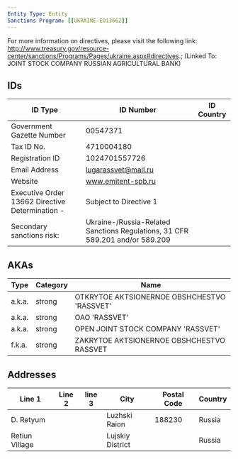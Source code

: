 ```yaml
---
Entity Type: Entity
Sanctions Program: [[UKRAINE-EO13662]]
---
```

For more information on directives, please visit the following link: http://www.treasury.gov/resource-center/sanctions/Programs/Pages/ukraine.aspx#directives.; (Linked To: JOINT STOCK COMPANY RUSSIAN AGRICULTURAL BANK)

## IDs
| ID Type | ID Number | ID Country |
|---------|-----------|------------|
| Government Gazette Number | 00547371 |  |
| Tax ID No. | 4710004180 |  |
| Registration ID | 1024701557726 |  |
| Email Address | lugarassvet@mail.ru |  |
| Website | www.emitent-spb.ru |  |
| Executive Order 13662 Directive Determination - | Subject to Directive 1 |  |
| Secondary sanctions risk: | Ukraine-/Russia-Related Sanctions Regulations, 31 CFR 589.201 and/or 589.209 |  |


## AKAs
| Type | Category | Name      | 
|------|----------|-----------|
| a.k.a. | strong | OTKRYTOE AKTSIONERNOE OBSHCHESTVO 'RASSVET' |
| a.k.a. | strong | OAO 'RASSVET' |
| a.k.a. | strong | OPEN JOINT STOCK COMPANY 'RASSVET' |
| f.k.a. | strong | ZAKRYTOE AKTSIONERNOE OBSHCHESTVO RASSVET |


## Addresses
| Line 1 | Line 2 | line 3 | City | Postal Code| Country | 
|--------|--------|--------|------|------------|---------|
| D. Retyum |  |  | Luzhski Raion | 188230 | Russia |
| Retiun Village |  |  | Lujskiy District |  | Russia |

